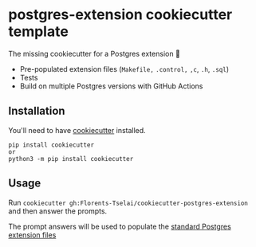 # postgres-extension cookiecutter template

The missing cookiecutter for a Postgres extension 🎉

* Pre-populated extension files (`Makefile,` `.control,` `,c`, `.h`, `.sql`)
* Tests
* Build on multiple Postgres versions with GitHub Actions

## Installation

You'll need to have [cookiecutter](https://cookiecutter.readthedocs.io/) installed.

    pip install cookiecutter
    or
    python3 -m pip install cookiecutter
    

## Usage

Run `cookiecutter gh:Florents-Tselai/cookiecutter-postgres-extension` and then 
answer the prompts.

The prompt answers will be used to populate the [standard Postgres 
extension files](https://www.postgresql.org/docs/current/extend-extensions.html#EXTEND-EXTENSIONS-FILES)
